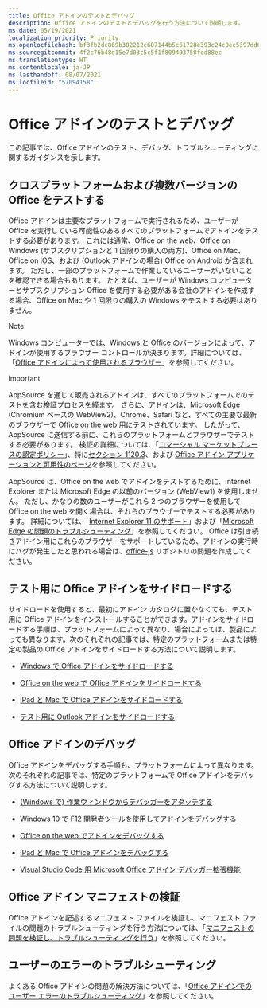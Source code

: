 ```yaml
---
title: Office アドインのテストとデバッグ
description: Office アドインのテストとデバッグを行う方法について説明します。
ms.date: 05/19/2021
localization_priority: Priority
ms.openlocfilehash: bf3fb2dc869b382212c607144b5c61728e393c24c0ec5397dd035c6906830ac3
ms.sourcegitcommit: 4f2c76b48d15e7d03c5c5f1f809493758fcd88ec
ms.translationtype: HT
ms.contentlocale: ja-JP
ms.lasthandoff: 08/07/2021
ms.locfileid: "57094158"
---
```

# <a name="test-and-debug-office-add-ins"></a>Office アドインのテストとデバッグ

この記事では、Office アドインのテスト、デバッグ、トラブルシューティングに関するガイダンスを示します。

## <a name="test-cross-platform-and-for-multiple-versions-of-office"></a>クロスプラットフォームおよび複数バージョンの Office をテストする

Office アドインは主要なプラットフォームで実行されるため、ユーザーが Office を実行している可能性のあるすべてのプラットフォームでアドインをテストする必要があります。 これには通常、Office on the web、Office on Windows (サブスクリプションと 1 回限りの購入の両方)、Office on Mac、Office on iOS、および (Outlook アドインの場合) Office on Android が含まれます。 ただし、一部のプラットフォームで作業しているユーザーがいないことを確認できる場合もあります。 たとえば、ユーザーが Windows コンピューターとサブスクリプション Office を使用する必要がある会社のアドインを作成する場合、Office on Mac や 1 回限りの購入の Windows をテストする必要はありません。

> [!NOTE]
> Windows コンピューターでは、Windows と Office のバージョンによって、アドインが使用するブラウザー コントロールが決まります。詳細については、「[Office アドインによって使用されるブラウザー](../concepts/browsers-used-by-office-web-add-ins.md)」を参照してください。

> [!IMPORTANT]
> AppSource を通じて販売されるアドインは、すべてのプラットフォームでのテストを含む検証プロセスを経ます。 さらに、アドインは、Microsoft Edge (Chromium ベースの WebView2)、Chrome、Safari など、すべての主要な最新のブラウザーで Office on the web 用にテストされています。 したがって、AppSource に送信する前に、これらのプラットフォームとブラウザーでテストする必要があります。 検証の詳細については、「[コマーシャル マーケットプレースの認定ポリシー](/legal/marketplace/certification-policies)」、特に[セクション 1120.3](/legal/marketplace/certification-policies#11203-functionality)、および [Office アドイン アプリケーションと可用性のページ](../overview/office-add-in-availability.md)を参照してください。
>
> AppSource は、Office on the web でアドインをテストするために、Internet Explorer または Microsoft Edge の以前のバージョン (WebView1) を使用しません。 ただし、かなりの数のユーザーがこれら 2 つのブラウザーを使用して Office on the web を開く場合は、それらのブラウザーでテストする必要があります。 詳細については、「[Internet Explorer 11 のサポート](../develop/support-ie-11.md)」および「[Microsoft Edge の問題のトラブルシューティング](../concepts/browsers-used-by-office-web-add-ins.md#troubleshooting-microsoft-edge-issues)」を参照してください。 Office は引き続きアドイン用にこれらのブラウザーをサポートしているため、アドインの実行時にバグが発生したと思われる場合は、[office-js](https://github.com/OfficeDev/office-js/issues/new/choose) リポジトリの問題を作成してください。

## <a name="sideload-an-office-add-in-for-testing"></a>テスト用に Office アドインをサイドロードする

サイドロードを使用すると、最初にアドイン カタログに置かなくても、テスト用に Office アドインをインストールすることができます。アドインをサイドロードする手順は、プラットフォームによって異なり、場合によっては、製品によっても異なります。次のそれぞれの記事では、特定のプラットフォームまたは特定の製品の Office アドインをサイドロードする方法について説明します。

- [Windows で Office アドインをサイドロードする](create-a-network-shared-folder-catalog-for-task-pane-and-content-add-ins.md)

- [Office on the web で Office アドインをサイドロードする](sideload-office-add-ins-for-testing.md)

- [iPad と Mac で Office アドインをサイドロードする](sideload-an-office-add-in-on-ipad-and-mac.md)

- [テスト用に Outlook アドインをサイドロードする](../outlook/sideload-outlook-add-ins-for-testing.md)

## <a name="debug-an-office-add-in"></a>Office アドインのデバッグ

Office アドインをデバッグする手順も、プラットフォームによって異なります。次のそれぞれの記事では、特定のプラットフォームで Office アドインをデバッグする方法について説明します。

- [(Windows で) 作業ウィンドウからデバッガーをアタッチする](attach-debugger-from-task-pane.md)

- [Windows 10 で F12 開発者ツールを使用してアドインをデバッグする](debug-add-ins-using-f12-developer-tools-on-windows-10.md)

- [Office on the web でアドインをデバッグする](debug-add-ins-in-office-online.md)

- [iPad と Mac で Office アドインをデバッグする](debug-office-add-ins-on-ipad-and-mac.md)

- [Visual Studio Code 用 Microsoft Office アドイン デバッガー拡張機能](debug-with-vs-extension.md)

## <a name="validate-an-office-add-in-manifest"></a>Office アドイン マニフェストの検証

Office アドインを記述するマニフェスト ファイルを検証し、マニフェスト ファイルの問題のトラブルシューティングを行う方法については、「[マニフェストの問題を検証し、トラブルシューティングを行う](troubleshoot-manifest.md)」を参照してください。

## <a name="troubleshoot-user-errors"></a>ユーザーのエラーのトラブルシューティング

よくある Office アドインの問題の解決方法については、「[Office アドインでのユーザー エラーのトラブルシューティング](testing-and-troubleshooting.md)」を参照してください。
